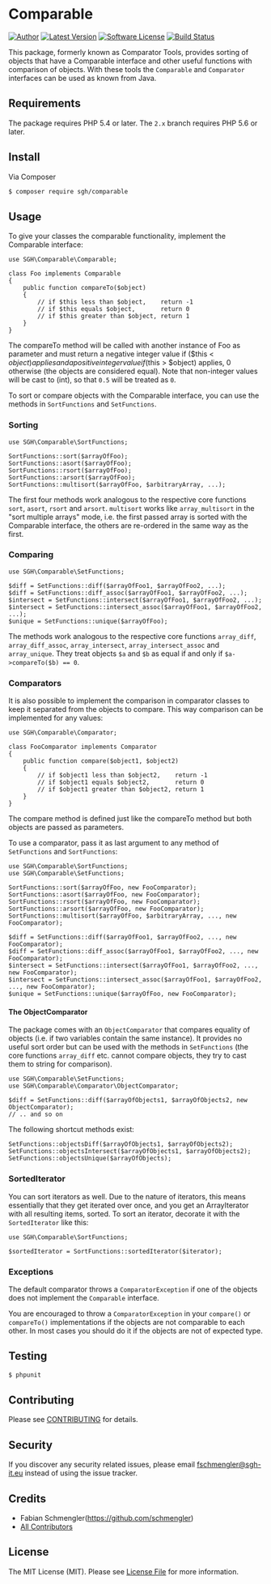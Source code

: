 # Comparable

[![Author](http://img.shields.io/badge/author-@fschmengler-blue.svg?style=flat-square)](https://twitter.com/fschmengler)
[![Latest Version](https://img.shields.io/github/release/sgh-it/comparable.svg?style=flat-square)](https://github.com/schmengler/Comparator-Tools/releases)
[![Software License](https://img.shields.io/badge/license-MIT-brightgreen.svg?style=flat-square)](LICENSE.md)
[![Build Status](https://img.shields.io/travis/schmengler/Comparator-Tools/master.svg?style=flat-square)](https://travis-ci.org/schmengler/Comparator-Tools)

This package, formerly known as Comparator Tools, provides sorting of objects
that have a Comparable interface and other useful functions with comparison of
objects. With these tools the `Comparable` and `Comparator` interfaces can be
used as known from Java.

## Requirements

The package requires PHP 5.4 or later. The `2.x` branch requires PHP 5.6 or later.

## Install

Via Composer

``` bash
$ composer require sgh/comparable
```

## Usage

To give your classes the comparable functionality, implement the Comparable
interface:

    use SGH\Comparable\Comparable;

    class Foo implements Comparable
    {
        public function compareTo($object)
        {
            // if $this less than $object,    return -1
            // if $this equals $object,       return 0
            // if $this greater than $object, return 1
        }
    }
    
The compareTo method will be called with another instance of Foo as parameter
and must return a negative integer value if ($this < $object) applies and a
positive integer value if ($this > $object) applies, 0 otherwise (the objects
are considered equal). Note that non-integer values will be cast to (int), so
that `0.5` will be treated as `0`.

To sort or compare objects with the Comparable interface, you can use the
methods in `SortFunctions` and `SetFunctions`.

### Sorting

    use SGH\Comparable\SortFunctions;

    SortFunctions::sort($arrayOfFoo);
    SortFunctions::asort($arrayOfFoo);
    SortFunctions::rsort($arrayOfFoo);
    SortFunctions::arsort($arrayOfFoo);
    SortFunctions::multisort($arrayOfFoo, $arbitraryArray, ...);

The first four methods work analogous to the respective core functions `sort`,
`asort`, `rsort` and `arsort`. `multisort` works like `array_multisort` in the
"sort multiple arrays" mode, i.e. the first passed array is sorted with the
Comparable interface, the others are re-ordered in the same way as the first.

### Comparing

    use SGH\Comparable\SetFunctions;
    
    $diff = SetFunctions::diff($arrayOfFoo1, $arrayOfFoo2, ...);
    $diff = SetFunctions::diff_assoc($arrayOfFoo1, $arrayOfFoo2, ...);
    $intersect = SetFunctions::intersect($arrayOfFoo1, $arrayOfFoo2, ...);
    $intersect = SetFunctions::intersect_assoc($arrayOfFoo1, $arrayOfFoo2, ...);
    $unique = SetFunctions::unique($arrayOfFoo);

The methods work analogous to the respective core functions `array_diff`,
`array_diff_assoc`, `array_intersect`, `array_intersect_assoc` and
`array_unique`. They treat objects `$a` and `$b` as equal if and only if
`$a->compareTo($b) == 0`.


### Comparators

It is also possible to implement the comparison in comparator classes to keep
it separated from the objects to compare. This way comparison can be implemented
for any values:

    use SGH\Comparable\Comparator;

    class FooComparator implements Comparator
    {
        public function compare($object1, $object2)
        {
            // if $object1 less than $object2,    return -1
            // if $object1 equals $object2,       return 0
            // if $object1 greater than $object2, return 1
        }
    }

The compare method is defined just like the compareTo method but both objects are
passed as parameters.

To use a comparator, pass it as last argument to any method of `SetFunctions`
and `SortFunctions`:

    use SGH\Comparable\SortFunctions;
    use SGH\Comparable\SetFunctions;

    SortFunctions::sort($arrayOfFoo, new FooComparator);
    SortFunctions::asort($arrayOfFoo, new FooComparator);
    SortFunctions::rsort($arrayOfFoo, new FooComparator);
    SortFunctions::arsort($arrayOfFoo, new FooComparator);
    SortFunctions::multisort($arrayOfFoo, $arbitraryArray, ..., new FooComparator);
    
    $diff = SetFunctions::diff($arrayOfFoo1, $arrayOfFoo2, ..., new FooComparator);
    $diff = SetFunctions::diff_assoc($arrayOfFoo1, $arrayOfFoo2, ..., new FooComparator);
    $intersect = SetFunctions::intersect($arrayOfFoo1, $arrayOfFoo2, ..., new FooComparator);
    $intersect = SetFunctions::intersect_assoc($arrayOfFoo1, $arrayOfFoo2, ..., new FooComparator);
    $unique = SetFunctions::unique($arrayOfFoo, new FooComparator);

#### The ObjectComparator

The package comes with an `ObjectComparator` that compares equality of objects
(i.e. if two variables contain the same instance). It provides no useful sort
order but can be used with the methods in `SetFunctions` (the core functions 
`array_diff` etc. cannot compare objects, they try to cast them to string for
comparison).

    use SGH\Comparable\SetFunctions;
    use SGH\Comparable\Comparator\ObjectComparator;

    $diff = SetFunctions::diff($arrayOfObjects1, $arrayOfObjects2, new ObjectComparator);
	// .. and so on

The following shortcut methods exist:

    SetFunctions::objectsDiff($arrayOfObjects1, $arrayOfObjects2);
    SetFunctions::objectsIntersect($arrayOfObjects1, $arrayOfObjects2);
    SetFunctions::objectsUnique($arrayOfObjects);

### SortedIterator

You can sort iterators as well. Due to the nature of iterators, this means
essentially that they get iterated over once, and you get an ArrayIterator
with all resulting items, sorted. To sort an iterator, decorate it with the
`SortedIterator` like this:

    use SGH\Comparable\SortFunctions;
    
    $sortedIterator = SortFunctions::sortedIterator($iterator);

### Exceptions

The default comparator throws a `ComparatorException` if one of the objects
does not implement the `Comparable` interface.

You are encouraged to throw a `ComparatorException` in your `compare()` or
`compareTo()` implementations if the objects are not comparable to each other.
In most cases you should do it if the objects are not of expected type.

## Testing

``` bash
$ phpunit
```

## Contributing

Please see [CONTRIBUTING](CONTRIBUTING.md) for details.

## Security

If you discover any security related issues, please email fschmengler@sgh-it.eu instead of using the issue tracker.

## Credits

- Fabian Schmengler(https://github.com/schmengler)
- [All Contributors](../../contributors)

## License

The MIT License (MIT). Please see [License File](LICENSE.md) for more information.